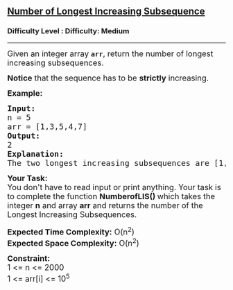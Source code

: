 <h2><a href="https://www.geeksforgeeks.org/problems/number-of-longest-increasing-subsequence/0">Number of Longest Increasing Subsequence</a></h2><h3>Difficulty Level : Difficulty: Medium</h3><hr><div class="problems_problem_content__Xm_eO"><p><span style="font-size:18px">Given an integer array&nbsp;<strong><code>arr</code></strong>, return&nbsp;the number of longest increasing subsequences.</span></p>

<p><span style="font-size:18px"><strong>Notice</strong>&nbsp;that the sequence has to be&nbsp;<strong>strictly</strong>&nbsp;increasing.</span></p>

<p><strong><span style="font-size:18px">Example:</span></strong></p>

<pre><span style="font-size:18px"><strong>Input:</strong>
n = 5
arr = [1,3,5,4,7]
<strong>Output:</strong>
2
<strong>Explanation:</strong>
The two longest increasing subsequences are [1, 3, 4, 7] and [1, 3, 5, 7].</span></pre>

<p><span style="font-size:18px"><strong>Your Task:</strong><br>
You don't have to read input or print anything. Your task is to complete the function&nbsp;<strong>NumberofLIS()&nbsp;</strong>which takes the integer&nbsp;<strong>n</strong>&nbsp;and array <strong>arr</strong> and returns the number of the Longest Increasing Subsequences.</span></p>

<p><span style="font-size:18px"><strong>Expected Time Complexity:</strong> O(n<sup>2</sup>)<br>
<strong>Expected Space Complexity:</strong> O(n<sup>2</sup>)</span></p>

<p><strong><span style="font-size:18px">Constraint:</span></strong><br>
<span style="font-size:18px">1 &lt;= n &lt;= 2000<br>
1 &lt;= arr[i] &lt;= 10<sup>5</sup></span></p>
</div>